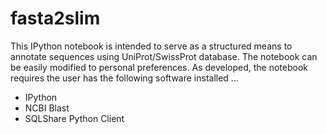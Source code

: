 fasta2slim
==========

This IPython notebook is intended to serve as a structured means to annotate sequences using UniProt/SwissProt database. The notebook can be easily modified to personal preferences. As developed, the notebook requires the user has the following software installed ...

* IPython
* NCBI Blast
* SQLShare Python Client

